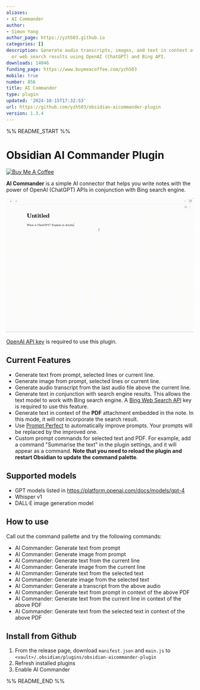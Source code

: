 ```yaml
---
aliases:
- AI Commander
author:
- Simon Yang
author_page: https://yzh503.github.io
categories: []
description: Generate audio transcripts, images, and text in context of PDF attachments
  or web search results using OpenAI (ChatGPT) and Bing API.
downloads: 14046
funding_page: https://www.buymeacoffee.com/yzh503
mobile: true
number: 856
title: AI Commander
type: plugin
updated: '2024-10-15T17:32:53'
url: https://github.com/yzh503/obsidian-aicommander-plugin
version: 1.3.4
---
```


%% README_START %%

# Obsidian AI Commander Plugin 

<a href="https://www.buymeacoffee.com/yzh503" target="_blank"><img src="https://cdn.buymeacoffee.com/buttons/v2/default-yellow.png" alt="Buy Me A Coffee" style="height: 40px !important;width: 150px !important;" ></a>

**AI Commander** is a simple AI connector that helps you write notes with the power of OpenAI (ChatGPT) APIs in conjunction with Bing search engine.

![Demo](https://raw.githubusercontent.com/yzh503/obsidian-aicommander-plugin/HEAD/demo.gif) 

[OpenAI API key](https://platform.openai.com/account/api-keys) is required to use this plugin.

## Current Features

- Generate text from prompt, selected lines or current line.
- Generate image from prompt, selected lines or current line. 
- Generate audio transcript from the last audio file above the current line.
- Generate text in conjunction with search engine results. This allows the text model to work with Bing search engine. A [Bing Web Search API](https://www.microsoft.com/en-us/bing/apis/bing-web-search-api) key is required to use this feature.  
- Generate text in context of the **PDF** attachment embedded in the note. In this mode, it will not incorporate the search result.
- Use [Prompt Perfect](https://promptperfect.jina.ai/) to automatically improve prompts. Your prompts will be replaced by the improved one.
- Custom prompt commands for selected text and PDF. For example, add a command "Summarise the text" in the plugin settings, and it will appear as a command. **Note that you need to reload the plugin and restart Obsidian to update the command palette**.

## Supported models

- GPT models listed in https://platform.openai.com/docs/models/gpt-4
- Whisper v1
- DALL·E image generation model

## How to use

Call out the command pallette and try the following commands: 

- AI Commander: Generate text from prompt
- AI Commander: Generate image from prompt
- AI Commander: Generate text from the current line
- AI Commander: Generate image from the current line
- AI Commander: Generate text from the selected text
- AI Commander: Generate image from the selected text
- AI Commander: Generate a transcript from the above audio
- AI Commander: Generate text from prompt in context of the above PDF
- AI Commander: Generate text from the current line in context of the above PDF
- AI Commander: Generate text from the selected text in context of the above PDF

## Install from Github 

1. From the release page, download `manifest.json` and `main.js` to `<vault>/.obsidian/plugins/obsidian-aicommander-plugin`
2. Refresh installed plugins
3. Enable AI Commander


%% README_END %%